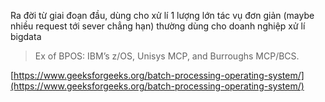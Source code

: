 Ra đời từ giai đoạn đầu, dùng cho xử lí 1 lượng lớn tác vụ đơn giản (maybe nhiều request tới sever chẳng hạn) thường dùng cho doanh nghiệp xử lí bigdata 
> Ex of BPOS: IBM’s z/OS, Unisys MCP, and Burroughs MCP/BCS.

[https://www.geeksforgeeks.org/batch-processing-operating-system/](https://www.geeksforgeeks.org/batch-processing-operating-system/)